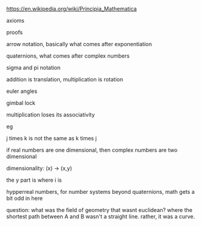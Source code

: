 https://en.wikipedia.org/wiki/Principia_Mathematica

axioms

proofs

arrow notation, basically what comes after exponentiation

quaternions, what comes after complex numbers

sigma and pi notation

addition is translation, multiplication is rotation

euler angles

gimbal lock

multiplication loses its associativity

eg

j times k is not the same as k times j

if real numbers are one dimensional, then complex numbers are two dimensional

dimensionality: (x) -> (x,y)

the y part is where i is

hypperreal numbers, for number systems beyond quaternions, math gets a bit odd in here


question: what was the field of geometry that wasnt euclidean? where the shortest path between A and B wasn't a straight line. rather, it was a curve.